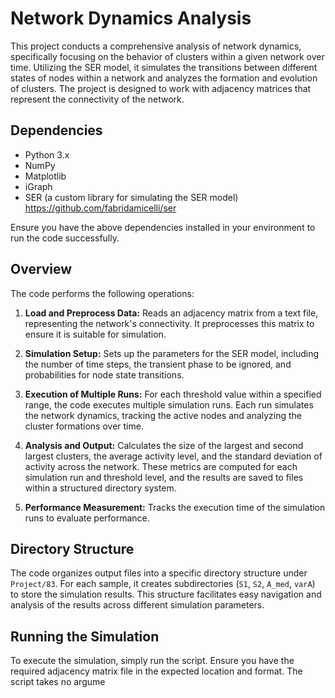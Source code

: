 # Network Dynamics Analysis

This project conducts a comprehensive analysis of network dynamics, specifically focusing on the behavior of clusters within a given network over time. Utilizing the SER model, it simulates the transitions between different states of nodes within a network and analyzes the formation and evolution of clusters. The project is designed to work with adjacency matrices that represent the connectivity of the network.

## Dependencies

- Python 3.x
- NumPy
- Matplotlib
- iGraph
- SER (a custom library for simulating the SER model) https://github.com/fabridamicelli/ser

Ensure you have the above dependencies installed in your environment to run the code successfully.

## Overview

The code performs the following operations:

1. **Load and Preprocess Data:** Reads an adjacency matrix from a text file, representing the network's connectivity. It preprocesses this matrix to ensure it is suitable for simulation.

2. **Simulation Setup:** Sets up the parameters for the SER model, including the number of time steps, the transient phase to be ignored, and probabilities for node state transitions.

3. **Execution of Multiple Runs:** For each threshold value within a specified range, the code executes multiple simulation runs. Each run simulates the network dynamics, tracking the active nodes and analyzing the cluster formations over time.

4. **Analysis and Output:** Calculates the size of the largest and second largest clusters, the average activity level, and the standard deviation of activity across the network. These metrics are computed for each simulation run and threshold level, and the results are saved to files within a structured directory system.

5. **Performance Measurement:** Tracks the execution time of the simulation runs to evaluate performance.

## Directory Structure

The code organizes output files into a specific directory structure under `Project/83`. For each sample, it creates subdirectories (`S1`, `S2`, `A_med`, `varA`) to store the simulation results. This structure facilitates easy navigation and analysis of the results across different simulation parameters.

## Running the Simulation

To execute the simulation, simply run the script. Ensure you have the required adjacency matrix file in the expected location and format. The script takes no argume
